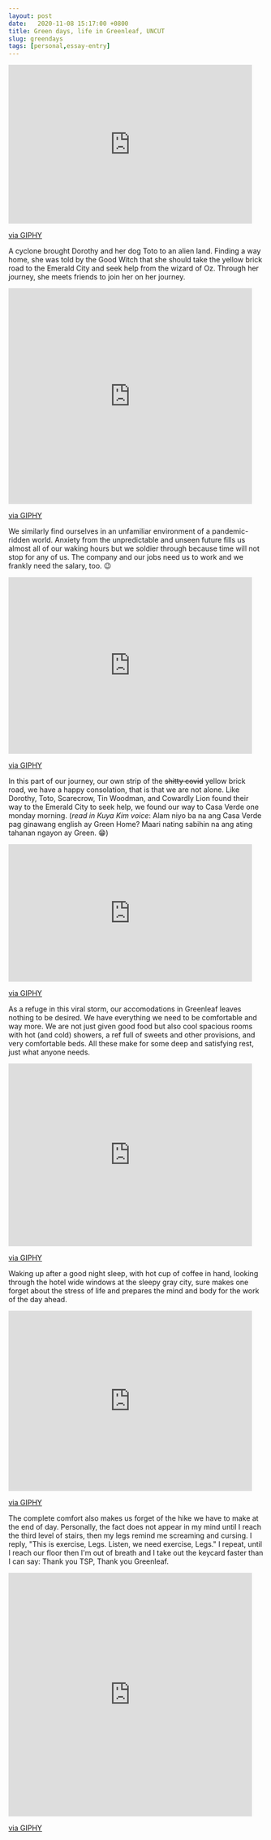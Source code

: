 ```yaml
---
layout: post
date:   2020-11-08 15:17:00 +0800
title: Green days, life in Greenleaf, UNCUT
slug: greendays
tags: [personal,essay-entry]
---
```

<iframe src="https://giphy.com/embed/7wkFb7g04vyMg" width="480" height="313" frameBorder="0" class="giphy-embed" allowFullScreen></iframe><p><a href="https://giphy.com/gifs/wizard-of-oz-scarecrow-dorothy-gale-7wkFb7g04vyMg">via GIPHY</a></p>

A cyclone brought Dorothy and her dog Toto to an alien land. Finding a way home, she was told by the Good Witch that she should take the yellow brick road to the Emerald City and seek help from the wizard of Oz. Through her journey, she meets friends to join her on her journey.

<iframe src="https://giphy.com/embed/13eay0HFG25jy0" width="480" height="425" frameBorder="0" class="giphy-embed" allowFullScreen></iframe><p><a href="https://giphy.com/gifs/wizard-of-oz-13eay0HFG25jy0">via GIPHY</a></p>

We similarly find ourselves in an unfamiliar environment of a pandemic-ridden world. Anxiety from the unpredictable and unseen future fills us almost all of our waking hours but we soldier through because time will not stop for any of us. The company and our jobs need us to work and we frankly need the salary, too. 😉

<iframe src="https://giphy.com/embed/KzPhDm4lBUPDQ1c7du" width="480" height="348" frameBorder="0" class="giphy-embed" allowFullScreen></iframe><p><a href="https://giphy.com/gifs/memecandy-KzPhDm4lBUPDQ1c7du">via GIPHY</a></p>

In this part of our journey, our own strip of the ~~shitty covid~~ yellow brick road, we have a happy consolation, that is that we are not alone. Like Dorothy, Toto, Scarecrow, Tin Woodman, and Cowardly Lion found their way to the Emerald City to seek help, we found our way to Casa Verde one monday morning. (*read in Kuya Kim voice*: Alam niyo ba na ang Casa Verde pag ginawang english ay Green Home? Maari nating sabihin na ang ating tahanan ngayon ay Green. 😁)

<iframe src="https://giphy.com/embed/l0NwHXQy3kUSfFF60" width="480" height="271" frameBorder="0" class="giphy-embed" allowFullScreen></iframe><p><a href="https://giphy.com/gifs/justin-brain-mind-blown-l0NwHXQy3kUSfFF60">via GIPHY</a></p>

As a refuge in this viral storm, our accomodations in Greenleaf leaves nothing to be desired. We have everything we need to be comfortable and way more. We are not just given good food but also cool spacious rooms with hot (and cold) showers, a ref full of sweets and other provisions, and very comfortable beds. All these make for some deep and satisfying rest, just what anyone needs.

<iframe src="https://giphy.com/embed/xT5LMCX3w3RQTMregw" width="480" height="360" frameBorder="0" class="giphy-embed" allowFullScreen></iframe><p><a href="https://giphy.com/gifs/season-20-the-simpsons-20x3-xT5LMCX3w3RQTMregw">via GIPHY</a></p>

Waking up after a good night sleep, with hot cup of coffee in hand, looking through the hotel wide windows at the sleepy gray city, sure makes one forget about the stress of life and prepares the mind and body for the work of the day ahead. 

<iframe src="https://giphy.com/embed/3nbxypT20Ulmo" width="480" height="355" frameBorder="0" class="giphy-embed" allowFullScreen></iframe><p><a href="https://giphy.com/gifs/coffee-morning-3nbxypT20Ulmo">via GIPHY</a></p>

The complete comfort also makes us forget of the hike we have to make at the end of day. Personally, the fact does not appear in my mind until I reach the third level of stairs, then my legs remind me screaming and cursing. I reply, "This is exercise, Legs. Listen, we need exercise, Legs." I repeat, until I reach our floor then I'm out of breath and I take out the keycard faster than I can say: Thank you TSP, Thank you Greenleaf. 

<iframe src="https://giphy.com/embed/26gsjCZpPolPr3sBy" width="480" height="480" frameBorder="0" class="giphy-embed" allowFullScreen></iframe><p><a href="https://giphy.com/gifs/latenightseth-thanks-thank-you-26gsjCZpPolPr3sBy">via GIPHY</a></p>